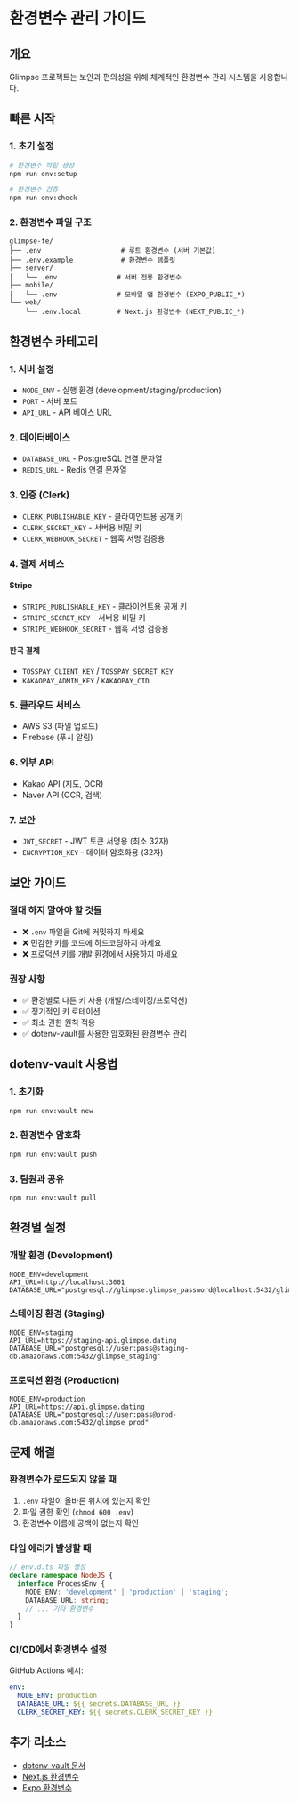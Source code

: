 # 환경변수 관리 가이드

## 개요

Glimpse 프로젝트는 보안과 편의성을 위해 체계적인 환경변수 관리 시스템을 사용합니다.

## 빠른 시작

### 1. 초기 설정

```bash
# 환경변수 파일 생성
npm run env:setup

# 환경변수 검증
npm run env:check
```

### 2. 환경변수 파일 구조

```
glimpse-fe/
├── .env                    # 루트 환경변수 (서버 기본값)
├── .env.example            # 환경변수 템플릿
├── server/
│   └── .env               # 서버 전용 환경변수
├── mobile/
│   └── .env               # 모바일 앱 환경변수 (EXPO_PUBLIC_*)
└── web/
    └── .env.local         # Next.js 환경변수 (NEXT_PUBLIC_*)
```

## 환경변수 카테고리

### 1. 서버 설정
- `NODE_ENV` - 실행 환경 (development/staging/production)
- `PORT` - 서버 포트
- `API_URL` - API 베이스 URL

### 2. 데이터베이스
- `DATABASE_URL` - PostgreSQL 연결 문자열
- `REDIS_URL` - Redis 연결 문자열

### 3. 인증 (Clerk)
- `CLERK_PUBLISHABLE_KEY` - 클라이언트용 공개 키
- `CLERK_SECRET_KEY` - 서버용 비밀 키
- `CLERK_WEBHOOK_SECRET` - 웹훅 서명 검증용

### 4. 결제 서비스
#### Stripe
- `STRIPE_PUBLISHABLE_KEY` - 클라이언트용 공개 키
- `STRIPE_SECRET_KEY` - 서버용 비밀 키
- `STRIPE_WEBHOOK_SECRET` - 웹훅 서명 검증용

#### 한국 결제
- `TOSSPAY_CLIENT_KEY` / `TOSSPAY_SECRET_KEY`
- `KAKAOPAY_ADMIN_KEY` / `KAKAOPAY_CID`

### 5. 클라우드 서비스
- AWS S3 (파일 업로드)
- Firebase (푸시 알림)

### 6. 외부 API
- Kakao API (지도, OCR)
- Naver API (OCR, 검색)

### 7. 보안
- `JWT_SECRET` - JWT 토큰 서명용 (최소 32자)
- `ENCRYPTION_KEY` - 데이터 암호화용 (32자)

## 보안 가이드

### 절대 하지 말아야 할 것들
- ❌ `.env` 파일을 Git에 커밋하지 마세요
- ❌ 민감한 키를 코드에 하드코딩하지 마세요
- ❌ 프로덕션 키를 개발 환경에서 사용하지 마세요

### 권장 사항
- ✅ 환경별로 다른 키 사용 (개발/스테이징/프로덕션)
- ✅ 정기적인 키 로테이션
- ✅ 최소 권한 원칙 적용
- ✅ dotenv-vault를 사용한 암호화된 환경변수 관리

## dotenv-vault 사용법

### 1. 초기화
```bash
npm run env:vault new
```

### 2. 환경변수 암호화
```bash
npm run env:vault push
```

### 3. 팀원과 공유
```bash
npm run env:vault pull
```

## 환경별 설정

### 개발 환경 (Development)
```env
NODE_ENV=development
API_URL=http://localhost:3001
DATABASE_URL="postgresql://glimpse:glimpse_password@localhost:5432/glimpse_db"
```

### 스테이징 환경 (Staging)
```env
NODE_ENV=staging
API_URL=https://staging-api.glimpse.dating
DATABASE_URL="postgresql://user:pass@staging-db.amazonaws.com:5432/glimpse_staging"
```

### 프로덕션 환경 (Production)
```env
NODE_ENV=production
API_URL=https://api.glimpse.dating
DATABASE_URL="postgresql://user:pass@prod-db.amazonaws.com:5432/glimpse_prod"
```

## 문제 해결

### 환경변수가 로드되지 않을 때
1. `.env` 파일이 올바른 위치에 있는지 확인
2. 파일 권한 확인 (`chmod 600 .env`)
3. 환경변수 이름에 공백이 없는지 확인

### 타입 에러가 발생할 때
```typescript
// env.d.ts 파일 생성
declare namespace NodeJS {
  interface ProcessEnv {
    NODE_ENV: 'development' | 'production' | 'staging';
    DATABASE_URL: string;
    // ... 기타 환경변수
  }
}
```

### CI/CD에서 환경변수 설정
GitHub Actions 예시:
```yaml
env:
  NODE_ENV: production
  DATABASE_URL: ${{ secrets.DATABASE_URL }}
  CLERK_SECRET_KEY: ${{ secrets.CLERK_SECRET_KEY }}
```

## 추가 리소스
- [dotenv-vault 문서](https://www.dotenv.org/docs/security/vault)
- [Next.js 환경변수](https://nextjs.org/docs/basic-features/environment-variables)
- [Expo 환경변수](https://docs.expo.dev/guides/environment-variables/)